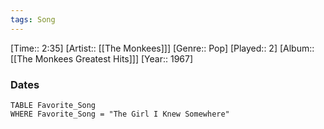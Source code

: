 ```yaml
---
tags: Song  
---
```

[Time:: 2:35]
[Artist:: [[The Monkees]]]
[Genre:: Pop]
[Played:: 2]
[Album:: [[The Monkees Greatest Hits]]]
[Year:: 1967]
### Dates
````dataview
TABLE Favorite_Song
WHERE Favorite_Song = "The Girl I Knew Somewhere"
````